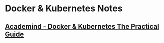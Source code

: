 # Docker & Kubernetes Notes

## [Academind - Docker & Kubernetes The Practical Guide](https://pro.academind.com/p/docker-kubernetes-the-practical-guide)
